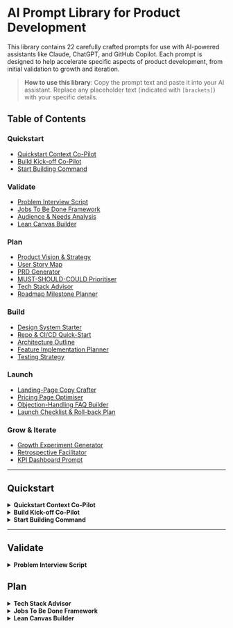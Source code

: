 # AI Prompt Library for Product Development

This library contains 22 carefully crafted prompts for use with AI-powered assistants like Claude, ChatGPT, and GitHub Copilot. Each prompt is designed to help accelerate specific aspects of product development, from initial validation to growth and iteration.

> **How to use this library**: Copy the prompt text and paste it into your AI assistant. Replace any placeholder text (indicated with `[brackets]`) with your specific details.

## Table of Contents

### Quickstart
- [Quickstart Context Co-Pilot](#quickstart-context-co-pilot)
- [Build Kick-off Co-Pilot](#build-kick-off-co-pilot)
- [Start Building Command](#start-building-command)

### Validate
- [Problem Interview Script](#problem-interview-script)
- [Jobs To Be Done Framework](#jobs-to-be-done-framework)
- [Audience & Needs Analysis](#audience--needs-analysis)
- [Lean Canvas Builder](#lean-canvas-builder)

### Plan
- [Product Vision & Strategy](#product-vision--strategy)
- [User Story Map](#user-story-mapping)
- [PRD Generator](#prd-generator)
- [MUST-SHOULD-COULD Prioritiser](#must-should-could-prioritiser)
- [Tech Stack Advisor](#tech-stack-selection)
- [Roadmap Milestone Planner](#phased-roadmap-development)

### Build
- [Design System Starter](#design-system-establishment)
- [Repo & CI/CD Quick-Start](#repo--cicd-quick-start)
- [Architecture Outline](#architecture-planning)
- [Feature Implementation Planner](#feature-implementation)
- [Testing Strategy](#testing-strategy)

### Launch
- [Landing-Page Copy Crafter](#landing-page-copy-crafter)
- [Pricing Page Optimiser](#pricing-page-optimiser)
- [Objection-Handling FAQ Builder](#objection-handling-faq-builder)
- [Launch Checklist & Roll-back Plan](#launch-checklist--roll-back-plan)

### Grow & Iterate
- [Growth Experiment Generator](#growth-experiment-generator)
- [Retrospective Facilitator](#retrospective-facilitator)
- [KPI Dashboard Prompt](#kpi-dashboard-prompt)
---

## Quickstart

<details>
<summary><strong>Quickstart Context Co-Pilot</strong></summary>

### Quickstart Context Co-Pilot

**Name**: Foundational Clarity Generator

**Purpose**: Rapidly establish foundational context and clarity for your product idea using AI assistance.

**Goal**: Define your product concept, target users, key problems, differentiation, tech stack ideas, and UI style in a concise, structured format.

**Inputs**: Raw idea, assumptions, preferences.

**Combine With**: Build Kick-off Co-Pilot → Start Building Command

**When to Use**: At the very beginning of a new idea, before writing specs or building.

**Prompt**:
```
You are an expert Product Development Co-Pilot. Your goal is to help me, an aspiring founder, rapidly define the essential foundational context for my new product idea.

Please guide me through the following sections one by one, or in small, logical groups of questions. Wait for my response to each set before moving to the next. My initial thoughts are provided under each section—use these to ask clarifying questions and help me elaborate.

After we've gone through all sections, compile a structured summary of the refined context.

Let's begin!

---

Section 1: Core Idea & Problem
Ask me:
- What’s the main idea or concept for your product? (1–2 sentences)
- What primary problem does this solve for your audience?
- What are the 1–2 most critical pain points you aim to address first?

Section 2: Target Audience
Ask me:
- Who is your primary target user? (be specific)
- What key characteristics or needs are relevant?

Section 3: Solution & Differentiation
Ask me:
- What are the main components of your solution?
- How is it different from alternatives or uniquely valuable?

Section 4: Initial Tech Stack Considerations
Ask me:
- Any platforms or technologies you’re already considering?
Then suggest:
- 1–2 lean tech stack options optimized for speed of prototyping, with reasons

Section 5: Brand/UI Design Style Preferences
Ask me:
- Which style best fits your idea?
    A) Modern & Clean
    B) Playful & Vibrant
    C) Elegant & Sophisticated
    D) Utilitarian & Functional
- Any specific UI/brand inspirations?
Then suggest:
- 2–3 visual keywords to generate mockups

Final Task:
After going through each section, summarize in this format:
- Product Idea:
- Core Problem & Pain Points:
- Target Audience:
- Proposed Solution & Differentiation:
- Initial Tech Stack & Recommendations:
- UI/Brand Style & AI Keyword Suggestions:
```

**Example Usage**: When you have a spark of a product idea and want to turn it into an actionable, well-structured summary quickly.

**Expected Output**: A clearly defined foundational context summary to guide your MVP and prototyping.
</details>

<details>
<summary><strong>Build Kick-off Co-Pilot</strong></summary>

### Build Kick-off Co-Pilot

**Name**: MVP Planning Assistant

**Purpose**: Help translate your idea into a defined MVP and rapid prototyping plan.

**Goal**: Define MVP features, a Day 1 user journey, and granular actions to start building.

**Inputs**: Output of Quickstart Context Co-Pilot.

**Combine With**: Quickstart Context Co-Pilot → Start Building Command

**When to Use**: After you’ve defined your product context and want to translate it into an MVP build plan.

**Prompt**:
```
You are an expert Product Development Co-Pilot. Help me create a 'Build Kick-off Plan' for my product idea. Use the 'Quickstart Context' I provide as our foundation.

Guide me through the following sections one by one. Wait for my response before continuing. At the end, generate a Build Kick-off Plan summary.

Let's begin!

First, I will provide you the 'Quickstart Context' summary. Reply “Ready” once you’ve processed it.

---

Section 1: Decompose Core Solution & Brainstorm Features
Ask me:
- What 3–5 product features could bring this solution to life?
Encourage:
- Creativity, outside-the-box thinking

Section 2: MVP Feature Set (MoSCoW Prioritization)
Ask me:
- What’s the absolute minimum feature set needed to deliver core value?
- Any Should-Have features to come soon after?
Then:
- Summarize Must-Haves and Should-Haves together with common table-stakes MVP items (auth, DB, etc.)

Section 3: Define Day 1 User Journey
Ask me:
- What is the single, most important journey a user should be able to complete on Day 1?
Default:
- A simple front-end-only interactive prototype (mock or no backend)

Section 4: Day 1 Granular Action Plan
Based on above, generate 3–5 actionable build tasks, such as:
- Create an index.html page with main layout
- Add input fields for user skill entry
- Style using Tailwind (Modern & Clean)
- Mock backend logic with placeholder data

Final Output Format:
- Input Quickstart Context:
- Brainstormed Features:
- MVP Feature Set (Day 1):
  - Must-Haves:
  - Should-Haves:
- Day 1 Core User Journey:
- Granular Action Plan:
```

**Example Usage**: After defining a new product’s concept and you’re ready to move into MVP building.

**Expected Output**: A complete MVP build plan and Day 1 feature outline, ready for implementation.
</details>

<details>
<summary><strong>Start Building Command</strong></summary>

### Start Building Command

**Name**: AI Build Command Generator

**Purpose**: Helps you generate the very first build command to give to an AI coding tool.

**Goal**: Generate a clear, scoped, and contextualized AI build prompt to start your Day 1 prototype.

**Inputs**: Outputs of Quickstart Context + Build Kick-off Plan

**Combine With**: Build Kick-off Co-Pilot

**When to Use**: When you’re ready to paste your first command into ChatGPT, Claude, Cursor, etc. to start generating code.

**Prompt**:
```
You are an expert AI developer tasked with building the first prototype of a new product.

Project Context (from Quickstart Context):
- Problem: [Insert]
- Target Audience: [Insert]
- Core Solution Idea: [Insert]
- Key Differentiator: [Insert]
- Chosen Tech Stack: [Insert]
- UI/Brand Style: [Insert] (e.g., “Modern & Clean” with: “minimalist UI dashboard, teal and grey, sans-serif font”)

Build Plan (from Build Kick-off Plan):
- Day 1 Prototype Goal: [Insert user journey]
- MVP Must-Have Features:
  - [Insert]
  - [Insert]
- Specific Initial Tasks:
  - [Insert First Task]
  - [Insert Second Task]

Your Task:
1. Implement **only the very first granular action**.
2. Output complete code for this task.
3. Ask for confirmation before proceeding.

Key Guardrails:
- Don’t build anything not in the task list
- Use only the tech stack listed
- Implement with simplicity and fast iteration in mind
- Output minimal viable front-end (unless backend is in Must-Haves)
- Follow style cues from UI section (fonts, layout, etc.)

Start with:
[Reiterate First Task Here]
```

**Example Usage**: When ready to ask ChatGPT or Cursor to start coding a new feature or UI.

**Expected Output**: A clean, scoped prompt with all context and formatting AI tools need to start your prototype the right way.
</details>

---


## Validate

<details>
<summary><strong>Problem Interview Script</strong></summary>

### Problem Interview Script

**Name**: Demand Validator

**Purpose**: Helps you run structured customer-problem interviews to validate real pain points before building a solution.

**Goal**: Confirm that your problem hypothesis is valid and worth solving.

**Inputs**: Problem hypothesis, target customer segment, current assumptions.

**Combine With**: JTBD Framework → Lean Canvas Builder

**When to Use**: Before building anything, when you have a problem hypothesis but need validation.

**Prompt**:
```
Act as a research facilitator helping me run a 30-minute problem interview to validate my business idea. Guide me through a structured conversation that uncovers genuine pain points without leading the interviewee or introducing bias.

First, ask me about:
- The problem I believe exists
- Who experiences this problem (my target customer)
- My current assumptions about their pain points
- What solutions they might be using today

Then, help me create a 5-7 question interview script that:

1. Starts with broad context questions about their role and workflow
2. Naturally leads into discussion of the problem area without mentioning my solution
3. Explores the severity and frequency of the problem
4. Uncovers current workarounds and their limitations
5. Quantifies impact (time/money lost, opportunities missed)
6. Reveals willingness to pay for a solution

For each question, explain:
- Why you're including it
- What signals to look for in their response
- How to ask effective follow-ups without leading

Finally, provide guidance on:
- How to interpret different response patterns
- Red flags that indicate this isn't a real problem
- Green flags that suggest strong problem-solution fit
- How many interviews I should conduct before drawing conclusions
```

**Example Usage**: When you have a business idea but aren't sure if the problem is painful enough to justify building a solution.

**Expected Output**: A structured interview script with 5-7 questions, guidance on interpreting responses, and a framework for validating your problem hypothesis.
</details>

## Plan

<details>
<summary><strong>Tech Stack Advisor</strong></summary>

### Tech Stack Advisor

**Name**: CTO Tech Stack Advisor

**Purpose**: Helps you select the optimal tech stack for your specific project needs, balancing technical considerations with business requirements.

**Goal**: Make informed technology choices that align with your team's capabilities, timeline, and business objectives.

**Inputs**: Project requirements, team skills, timeline, budget, scaling needs.

**Combine With**: Architecture Outline → Repo & CI/CD Quick-Start

**When to Use**: Early in planning when you need to make foundational technology decisions.

**Prompt**:
```
Act as an experienced CTO advising me on selecting the ideal tech stack for my project. I need comprehensive guidance that considers all critical factors.

First, ask me about:
- The nature and purpose of my application
- My target platforms (web, mobile, desktop)
- Expected user base and scaling requirements
- My team's current technical expertise
- Timeline and budget constraints
- Long-term maintenance considerations

Then provide a structured recommendation that includes:

1. Frontend technology options with pros/cons for my specific case
2. Backend technology options with pros/cons for my specific case
3. Database recommendations based on my data structure and access patterns
4. Infrastructure and hosting considerations
5. Development tools and workflow suggestions
6. Trade-offs between different approaches (development speed vs. performance)

For each recommendation, explain WHY it's suitable for my specific needs rather than just listing technologies. If there are multiple viable options, present them as alternatives with clear differentiators.

Finally, provide a concise summary of your top recommendation as a cohesive stack, explaining how the components work together to meet my specific requirements.
```

**Example Usage**: When starting a new project and needing to decide between technologies like React vs. Flutter, Node.js vs. Django, SQL vs. NoSQL, etc.

**Expected Output**: A personalized tech stack recommendation based on your specific project requirements, with clear explanations of the trade-offs and reasoning behind each choice.
</details>

<details>
<summary><strong>Jobs To Be Done Framework</strong></summary>

### Jobs To Be Done Framework

**Name**: JTBD Framework Facilitator

**Purpose**: Helps you apply the Jobs to be Done framework to understand the functional, emotional, and social jobs your users are trying to accomplish.

**Goal**: Identify the real motivations behind user behavior to build solutions that address core needs.

**Inputs**: Target user segment, problem space, current solutions.

**Combine With**: Problem Interview Script → Lean Canvas Builder

**When to Use**: Early in product development when you need to deeply understand user motivations beyond surface-level features.

**Prompt**:
```
Help me apply the Jobs to be Done (JTBD) framework to understand what my users are truly trying to accomplish. Guide me through a comprehensive analysis of functional, emotional, and social jobs.

First, ask me about:
- My product or service concept
- The target users I'm focusing on
- The context in which they would use my solution
- Current alternatives or workarounds they use

Then, help me identify:

1. Functional Jobs:
   - What practical tasks are users trying to complete?
   - What problems are they trying to solve?
   - What needs are they trying to satisfy?
   - What obstacles are they trying to overcome?

2. Emotional Jobs:
   - How do users want to feel when using the solution?
   - What negative emotions are they trying to avoid?
   - What gives them confidence or reassurance?
   - What anxieties or frustrations are they trying to eliminate?

3. Social Jobs:
   - How do users want to be perceived by others?
   - What relationships are they trying to build or maintain?
   - How does this product affect their social identity?

For each job category, help me formulate clear JTBD statements in the format:
"When [situation], I want to [motivation], so I can [expected outcome]."

Then guide me to:
- Prioritize these jobs based on importance to users
- Identify which jobs are underserved by current solutions
- Map how my proposed solution addresses these jobs
- Spot gaps where important jobs remain unaddressed
```

**Example Usage**: When defining product requirements or evaluating product-market fit for a new concept.

**Expected Output**: A comprehensive JTBD analysis with prioritized job statements that reveal the true motivations behind user behavior, helping you build a more compelling solution.
</details>

<details>
<summary><strong>Lean Canvas Builder</strong></summary>

### Lean Canvas Builder

**Name**: Business Model Architect

**Purpose**: Helps you create a one-page business model using the Lean Canvas framework to validate your business concept quickly.

**Goal**: Articulate and validate your business model assumptions in a structured format.

**Inputs**: Problem, target customers, unique value proposition, solution ideas.

**Combine With**: Problem Interview Script → Product Vision & Strategy

**When to Use**: Early in the business planning process when you need to clarify and validate your business model.

**Prompt**:
```
Help me create a comprehensive Lean Canvas for my business idea. Guide me through each section of the canvas to develop a clear, concise business model that I can validate with customers.

First, ask me about:
- The problem I'm trying to solve
- My target customer segments
- My initial solution ideas
- My unique value proposition

Then, help me complete each section of the Lean Canvas:

1. Problem:
   - The top 1-3 problems my target customers face
   - Existing alternatives they currently use

2. Customer Segments:
   - My target customers and users
   - Early adopters who will try my solution first

3. Unique Value Proposition:
   - Clear, compelling message that states why I'm different and worth buying
   - How I connect customer pain to my solution

4. Solution:
   - The simplest solution that could address each problem
   - Minimum viable product features

5. Channels:
   - Paths to reach my customers
   - Which channels will work best for my specific customers

6. Revenue Streams:
   - Revenue model (subscription, one-time, etc.)
   - Pricing strategy and lifetime value

7. Cost Structure:
   - Fixed and variable costs
   - Customer acquisition costs

8. Key Metrics:
   - The numbers that tell me how my business is doing
   - Activities I need to measure

9. Unfair Advantage:
   - Something that cannot be easily copied or bought
   - My sustainable competitive advantage

For each section, help me be specific, concise, and focused on testable assumptions. Challenge me to think critically about each element and how they fit together into a cohesive business model.
```

**Example Usage**: When developing a new business idea or startup concept that needs validation.

**Expected Output**: A completed Lean Canvas with all nine sections filled out, highlighting key assumptions to test and providing a clear overview of your business model.

## Launch

<details>
<summary><strong>Landing-Page Copy Crafter</strong></summary>

### Landing-Page Copy Crafter

**Name**: Conversion Copywriter

**Purpose**: Helps you create compelling landing page copy that clearly communicates your value proposition and drives conversions.

**Goal**: Maximize conversion rates by crafting persuasive, benefit-focused copy that resonates with your target audience.

**Inputs**: Product details, target audience, key benefits, desired action.

**Combine With**: Pricing Page Optimiser → Objection-Handling FAQ Builder

**When to Use**: When preparing to launch a product or service and need high-converting landing page copy.

**Prompt**:
```
Help me craft compelling landing page copy that clearly communicates my value proposition and drives conversions. Guide me through creating all essential copy elements for a high-converting page.

First, ask me about:
- My product/service and its core value proposition
- My target audience and their key pain points
- The primary benefits and features of my offering
- The specific action I want visitors to take
- Any unique selling points or differentiators
- Brand voice and tone preferences

Then, help me create:

1. Headline and subheadline:
   - Attention-grabbing main headline that addresses the primary pain point
   - Supporting subheadline that expands on the value proposition
   - Alternative versions to test for effectiveness

2. Hero section copy:
   - Clear, concise description of what I'm offering
   - Primary benefit statement that resonates with the target audience
   - Call-to-action text that creates urgency and clarity

3. Feature-benefit blocks:
   - Compelling feature headlines that focus on outcomes, not features
   - Benefit-focused descriptions that connect features to user value
   - Supporting social proof elements or statistics

4. Objection-handling statements:
   - Copy that addresses common concerns or hesitations
   - Trust-building elements (guarantees, testimonials, etc.)
   - Risk-reversal statements

5. Final call-to-action section:
   - Compelling closing argument for taking action
   - Clear next steps with benefit-focused CTA button text
   - Urgency or scarcity elements if appropriate

For each section, provide multiple options where appropriate, and explain the psychological principles behind effective copy choices.
```

**Example Usage**: When creating a landing page for a new product launch, feature release, or marketing campaign.

**Expected Output**: Complete, conversion-focused landing page copy including headline, subheadline, feature descriptions, benefit statements, and compelling calls to action.
</details>

<details>
<summary><strong>Pricing Page Optimiser</strong></summary>

### Pricing Page Optimiser

**Name**: Pricing Strategy Architect

**Purpose**: Helps you design an effective pricing page that maximizes conversions and communicates value clearly.

**Goal**: Create a pricing structure and page that balances revenue optimization with conversion rate.

**Inputs**: Product/service details, target audience, competitive pricing, business goals.

**Combine With**: Landing-Page Copy Crafter → Objection-Handling FAQ Builder

**When to Use**: When launching a product or service and need to create or optimize your pricing strategy and presentation.

**Prompt**:
```
Help me design an effective pricing page that clearly communicates my value proposition and optimizes for conversions. Guide me through creating a pricing strategy and page layout that maximizes both revenue and customer acquisition.

First, ask me about:
- My product/service and its key value metrics
- My target customer segments and their willingness to pay
- Competitive pricing in my market
- My business goals (maximize revenue, market share, etc.)
- Any existing pricing model or constraints

Then, help me develop:

1. A strategic pricing structure:
   - Recommended pricing tiers (Free, Basic, Pro, Enterprise, etc.)
   - Feature allocation across tiers
   - Price points with psychological pricing tactics
   - Billing frequency options (monthly/annual with discount)

2. Value-focused presentation:
   - Clear, benefit-oriented tier names
   - Feature descriptions that emphasize value, not just functionality
   - Visual hierarchy to highlight key differentiators
   - Social proof elements to incorporate

3. Conversion optimization elements:
   - Recommended tier to highlight as "Most Popular"
   - Free trial or money-back guarantee positioning
   - Call-to-action button copy for each tier
   - Urgency or scarcity elements if appropriate

4. Objection handling:
   - Common pricing objections and how to address them
   - FAQ items to include near pricing
   - Trust signals to incorporate

Provide specific copy examples for each section of the pricing page, and explain the psychological principles behind your recommendations.
```

**Example Usage**: When launching a SaaS product, membership site, or service offering with multiple tiers.

**Expected Output**: A complete pricing strategy with tier structure, feature allocation, price points, and page layout recommendations optimized for conversions.
</details>

<details>
<summary><strong>Objection-Handling FAQ Builder</strong></summary>

### Objection-Handling FAQ Builder

**Name**: Conversion Obstacle Remover

**Purpose**: Helps you identify and address common objections that prevent users from converting, through strategic FAQ content.

**Goal**: Increase conversion rates by proactively addressing concerns and building trust.

**Inputs**: Product details, target audience, current conversion data, known objections.

**Combine With**: Landing-Page Copy Crafter → Pricing Page Optimiser

**When to Use**: When preparing to launch a product or optimizing an existing one with low conversion rates.

**Prompt**:
```
Help me create a strategic FAQ section that addresses common objections and increases conversion rates. Guide me through identifying and answering the questions that are preventing my users from taking action.

First, ask me about:
- My product/service and its core value proposition
- My target audience and their typical concerns
- Current conversion data and drop-off points
- Known objections from customer interactions
- Competitive alternatives users might consider

Then, help me develop:

1. Objection categories to address:
   - Price/value concerns
   - Product capabilities and limitations
   - Implementation or usage concerns
   - Security and privacy considerations
   - Support and service questions
   - Comparison with alternatives

2. Strategic question framing:
   - How to phrase questions from the customer's perspective
   - How to group related questions for clarity
   - Which objections to prioritize based on impact
   - When to use positive vs. neutrally framed questions

3. Persuasive answer techniques:
   - How to acknowledge concerns while redirecting to benefits
   - When to use social proof or testimonials in answers
   - How to incorporate guarantees or risk-reversals
   - Balancing honesty with positive positioning

4. FAQ presentation strategy:
   - Optimal organization and hierarchy
   - Expandable vs. always-visible answers
   - Placement on the page for maximum impact
   - Visual elements to enhance credibility

For each objection category, help me craft 3-5 specific questions with persuasive, conversion-focused answers that build trust while addressing concerns.
```

**Example Usage**: When launching a product or optimizing an existing page with low conversion rates.

**Expected Output**: A strategic FAQ section with carefully crafted questions and persuasive answers that address key objections and increase conversion rates.
</details>

## Grow & Iterate

<details>
<summary><strong>Growth Experiment Generator</strong></summary>

### Growth Experiment Generator

**Name**: Growth Hypothesis Builder

**Purpose**: Helps you design structured growth experiments to systematically improve acquisition, activation, retention, revenue, and referral metrics.

**Goal**: Create data-driven growth strategies through rapid experimentation and learning.

**Inputs**: Current metrics, target metrics, audience segments, available channels.

**Combine With**: KPI Dashboard Prompt → Retrospective Facilitator

**When to Use**: When you need to improve specific growth metrics and want to take a systematic, experimental approach.

**Prompt**:
```
Help me design structured growth experiments to improve my key metrics. Guide me through creating well-defined experiments using the ICE framework (Impact, Confidence, Ease) that will drive measurable results.

First, ask me about:
- The specific growth metric I'm trying to improve (acquisition, activation, retention, revenue, or referral)
- Current performance baseline and target goals
- My target audience segments
- Available channels and touchpoints
- Previous experiments or tactics I've tried
- Resources and constraints for implementation

Then, help me generate 5-7 experiment ideas that:

1. Have clear hypotheses in the format:
   "If we [make this change], then [this metric] will [increase/decrease] by [amount] because [reason]."

2. Are prioritized using the ICE framework:
   - Impact: Potential effect on the target metric (1-10)
   - Confidence: Likelihood of success based on evidence (1-10)
   - Ease: Simplicity of implementation with available resources (1-10)

3. Include detailed implementation plans:
   - Specific changes to make
   - Required resources and timeline
   - Success metrics and measurement approach
   - Minimum viable test to validate the hypothesis

4. Address different approaches:
   - Messaging/copy changes
   - UX/design modifications
   - Channel or targeting adjustments
   - Incentive or pricing experiments
   - Feature or product enhancements

For each experiment, help me define success criteria, potential risks, and a plan for analyzing results and determining next steps based on outcomes.
```

**Example Usage**: When you need to improve conversion rates, reduce churn, increase average order value, or boost user acquisition.

**Expected Output**: A prioritized list of 5-7 growth experiments with clear hypotheses, implementation plans, and measurement approaches.
</details>

<details>
<summary><strong>Retrospective Facilitator</strong></summary>

### Retrospective Facilitator

**Name**: Team Learning Catalyst

**Purpose**: Helps you conduct effective retrospectives that identify actionable improvements for your team and product.

**Goal**: Extract meaningful insights and create concrete action items to improve processes and outcomes.

**Inputs**: Sprint/release outcomes, team feedback, challenges faced, successes achieved.

**Combine With**: Growth Experiment Generator → KPI Dashboard Prompt

**When to Use**: At the end of a sprint, project milestone, or product release to reflect and improve.

**Prompt**:
```
Help me facilitate an effective retrospective that identifies actionable improvements for our team and product. Guide me through a structured process that extracts meaningful insights and creates concrete next steps.

First, ask me about:
- The timeframe we're reviewing (sprint, release, quarter, etc.)
- Team size and composition
- Key metrics and outcomes from this period
- Any significant events or challenges
- Previous retrospective action items and their status

Then, help me structure a retrospective that includes:

1. Reflection prompts to gather insights:
   - What went well? (Celebrate successes)
   - What didn't go as planned? (Identify challenges)
   - What did we learn? (Extract insights)
   - What still puzzles us? (Surface uncertainties)

2. Root cause analysis for key issues:
   - Techniques to dig deeper than symptoms
   - Ways to identify systemic vs. one-off problems
   - Methods to separate process issues from technical/product issues

3. Action item generation:
   - Criteria for effective action items (specific, measurable, assigned, realistic, time-bound)
   - Prioritization framework for improvements
   - Balance between process, technical, and team improvements

4. Follow-through mechanisms:
   - Accountability structures
   - Integration with existing workflows
   - Measurement approaches for improvements

Provide specific facilitation techniques, example questions, and templates I can use to run an engaging retrospective that results in meaningful improvements.
```

**Example Usage**: When completing a sprint, shipping a feature, or reaching a project milestone and wanting to improve team effectiveness.

**Expected Output**: A structured retrospective plan with specific prompts, activities, and templates to facilitate team reflection and generate actionable improvements.
</details>

<details>
<summary><strong>KPI Dashboard Prompt</strong></summary>

### KPI Dashboard Prompt

**Name**: Metrics Framework Designer

**Purpose**: Helps you design a comprehensive KPI dashboard that tracks the right metrics for your business objectives.

**Goal**: Create a focused measurement system that drives decision-making and continuous improvement.

**Inputs**: Business objectives, user journey, current data sources, stakeholder needs.

**Combine With**: Growth Experiment Generator → Retrospective Facilitator

**When to Use**: When setting up analytics for a new product or refining measurement for an existing one.

**Prompt**:
```
Help me design a comprehensive KPI dashboard that tracks the right metrics for my business objectives. Guide me through creating a focused measurement system that drives decision-making and continuous improvement.

First, ask me about:
- My core business objectives and success criteria
- Key stages in my user/customer journey
- Available data sources and tracking capabilities
- Stakeholders who will use the dashboard
- Current metrics I'm tracking (if any)

Then, help me develop:

1. A balanced metrics framework:
   - North Star Metric that aligns with business success
   - Supporting metrics organized by business function
   - Leading vs. lagging indicators
   - Vanity metrics to avoid or contextualize

2. User journey metrics:
   - Acquisition metrics (traffic sources, conversion rates)
   - Activation metrics (onboarding completion, initial value)
   - Retention metrics (churn, engagement frequency)
   - Revenue metrics (ARPU, LTV, conversion rates)
   - Referral metrics (virality, NPS, testimonials)

3. Operational metrics:
   - Product quality metrics (bugs, uptime, performance)
   - Team velocity metrics (cycle time, deployment frequency)
   - Customer service metrics (response time, resolution rate)
   - Cost metrics (CAC, operational expenses)

4. Dashboard implementation plan:
   - Recommended visualization for each metric
   - Dashboard organization and hierarchy
   - Frequency of updates and reviews
   - Alerting thresholds for key metrics

For each metric, help me define the formula, data sources, targets/benchmarks, and how it connects to business objectives.
```

**Example Usage**: When setting up analytics for a new product or refining measurement for an existing one.

**Expected Output**: A comprehensive KPI framework with North Star and supporting metrics, visualization recommendations, and implementation guidelines tailored to your business objectives.
</details>

<details>
<summary><strong>Product Vision & Strategy</strong></summary>

### Product Vision & Strategy

**Name**: Product Vision Architect

**Purpose**: Helps you articulate a clear, compelling vision and strategy for your product that aligns with business goals and user needs.

**Goal**: Create a north star that guides all product decisions and communicates value to stakeholders.

**Inputs**: Problem space, target users, market landscape, business goals.

**Combine With**: Lean Canvas Builder → Roadmap Milestone Planner

**When to Use**: When initiating a new product or pivoting an existing one.

**Prompt**:
```
Help me define a clear, compelling vision and strategy for my product. Guide me through a structured process that will result in a comprehensive product strategy document.

First, ask me about:
- The core problem my product aims to solve
- My target users and their key pain points
- The market landscape and competitive environment
- My business goals and constraints

Then, help me develop:

1. A concise product vision statement that articulates:
   - What the product is and who it's for
   - The key value proposition and differentiators
   - The long-term aspiration and impact

2. A comprehensive product strategy that includes:
   - Core user personas and their journeys
   - Key product pillars and principles
   - Critical features and capabilities (prioritized)
   - Success metrics and KPIs

3. A high-level roadmap framework that outlines:
   - Major phases or milestones
   - Key dependencies and decision points
   - Resource implications and constraints

Throughout this process, challenge my assumptions, identify potential blind spots, and help me ensure the strategy is both ambitious and achievable given my constraints.
```

**Example Usage**: When defining the strategic direction for a new product or major feature initiative.

**Expected Output**: A comprehensive product vision and strategy document that articulates what you're building, why it matters, and how you'll approach it.
</details>

<details>
<summary><strong>User Story Map</strong></summary>

### User Story Map

**Name**: User Journey Architect

**Purpose**: Helps you create a visual, structured map of user activities, tasks, and stories to plan your product development.

**Goal**: Organize user needs into a coherent journey that can be sliced into logical releases.

**Inputs**: User personas, core user goals, product scope.

**Combine With**: Product Vision & Strategy → MUST-SHOULD-COULD Prioritiser

**When to Use**: When planning product features and releases to ensure they deliver complete user value.

**Prompt**:
```
Help me create a comprehensive user story map for my product. Guide me through the process of identifying user activities, breaking them down into tasks, and organizing them into a coherent journey.

First, ask me about:
- The primary user personas for my product
- The main goals these users are trying to achieve
- The overall scope and boundaries of the product

Then, help me build the story map by:

1. Identifying the major user activities (backbone):
   - The high-level activities users perform to achieve their goals
   - The logical sequence of these activities from left to right
   - Any parallel activities that might happen simultaneously

2. Breaking down each activity into specific user tasks:
   - Detailed tasks that users complete within each activity
   - Arranged vertically under each activity
   - Prioritized from top to bottom by importance

3. Converting tasks into user stories:
   - Formatted as "As a [user], I want to [action], so that [benefit]"
   - Including acceptance criteria for each story
   - Identifying dependencies between stories

4. Organizing stories into releases or slices:
   - What's the minimum viable product that delivers end-to-end value?
   - What are logical feature increments for subsequent releases?
   - How can we ensure each release provides complete user value?

Provide guidance on how to use this story map for sprint planning, feature prioritization, and communicating with stakeholders.
```

**Example Usage**: When planning product development to ensure features are organized around user needs and journeys.

**Expected Output**: A structured user story map with backbone activities, detailed tasks, user stories, and release planning that aligns with user goals.
</details>

<details>
<summary><strong>Roadmap Milestone Planner</strong></summary>

### Roadmap Milestone Planner

**Name**: Strategic Roadmap Architect

**Purpose**: Helps you create a flexible, outcome-focused product roadmap organized around key milestones rather than fixed deadlines.

**Goal**: Develop a strategic roadmap that communicates direction while maintaining adaptability.

**Inputs**: Product vision, prioritized features, resource constraints, business objectives.

**Combine With**: Product Vision & Strategy → MUST-SHOULD-COULD Prioritiser

**When to Use**: When planning product development over multiple months or quarters and need to communicate direction to stakeholders.

**Prompt**:
```
Help me develop a flexible, outcome-focused product roadmap organized around key milestones rather than fixed deadlines. Guide me through creating a strategic plan that communicates direction while maintaining adaptability.

First, ask me about:
- My product vision and strategic objectives
- Key hypotheses I need to validate
- Available resources and constraints
- Target timeline horizon (3 months, 6 months, 1 year+)
- Key business objectives and success criteria

Then, help me develop a lean roadmap by:

1. Defining clear milestone outcomes:
   - What specific hypotheses will each milestone validate?
   - What user/business value will each milestone deliver?
   - How does each milestone build toward the larger vision?

2. Organizing features into thematic milestones:
   - How to group features by related user/business outcomes
   - How to sequence milestones in logical progression
   - How to balance quick wins with longer-term investments

3. Setting realistic timeframes:
   - How to estimate milestone durations without committing to specific dates
   - Using time horizons (Now, Next, Later) instead of fixed deadlines
   - Building in buffer for unexpected challenges

4. Communicating confidence levels:
   - How to indicate certainty vs. uncertainty in the roadmap
   - When to use specific timeframes vs. relative positioning
   - How to set appropriate stakeholder expectations

5. Building in feedback loops and pivot points:
   - When and how will we evaluate progress against our metrics?
   - What criteria would trigger a pivot or change in direction?
   - How will we incorporate learning into subsequent milestones?

Provide guidance on how to present this roadmap to different stakeholders (executives, team members, customers) and how to maintain it as a living document.
```

**Example Usage**: When planning product development over multiple quarters and need to communicate direction to stakeholders.

**Expected Output**: A flexible, outcome-focused roadmap with clear milestones, success metrics, and appropriate time horizons that can adapt to changing conditions.
</details>

## Build

<details>
<summary><strong>Repo & CI/CD Quick-Start</strong></summary>

### Repo & CI/CD Quick-Start

**Name**: DevOps Bootstrapper

**Purpose**: Helps you quickly set up a professional repository with proper structure and continuous integration/deployment pipeline.

**Goal**: Create a production-ready development environment with automated testing and deployment.

**Inputs**: Project type, tech stack, hosting preferences, team size.

**Combine With**: Architecture Outline → Testing Strategy

**When to Use**: At the beginning of a project when setting up the development infrastructure.

**Prompt**:
```
Help me set up a professional repository structure with CI/CD pipeline for my project. Guide me through creating a well-organized codebase with automated testing and deployment.

First, ask me about:
- The type of project (web app, mobile app, API, etc.)
- The tech stack and frameworks I'm using
- My preferred hosting/deployment platform
- Team size and collaboration needs
- Testing requirements and preferences

Then, help me implement:

1. Repository structure and organization:
   - Recommended folder structure for my tech stack
   - Essential configuration files (.gitignore, README, etc.)
   - Environment configuration approach (.env, config files)
   - Dependency management best practices

2. GitHub repository setup:
   - Branch protection rules
   - Pull request templates
   - Issue templates
   - GitHub Actions workflow files
   - Security scanning and linting

3. CI/CD pipeline configuration:
   - Automated testing setup
   - Build process optimization
   - Deployment workflow (staging, production)
   - Environment variable management
   - Rollback procedures

4. Documentation essentials:
   - README.md with clear setup instructions
   - CONTRIBUTING.md guidelines
   - Architecture documentation
   - Local development guide

Provide specific code snippets and configuration files tailored to my tech stack and hosting platform, with explanations of each component and why it's important.
```

**Example Usage**: When starting a new project and wanting to establish professional DevOps practices from day one.

**Expected Output**: Complete repository structure with CI/CD configuration files, GitHub templates, and documentation tailored to your specific tech stack and hosting platform.
</details>

<details>
<summary><strong>Design System Starter</strong></summary>

### Design System Starter

**Name**: UI System Architect

**Purpose**: Helps you create a foundational design system for your product with consistent components, styles, and usage guidelines.

**Goal**: Establish a cohesive visual language that improves user experience and development efficiency.

**Inputs**: Brand identity, target platforms, technical constraints, user needs.

**Combine With**: Feature Implementation Planner → Architecture Outline

**When to Use**: Early in the development process when establishing your product's visual identity and UI patterns.

**Prompt**:
```
Help me create a foundational design system for my product with consistent components, styles, and usage guidelines. Guide me through establishing a cohesive visual language that will improve both user experience and development efficiency.

First, ask me about:
- My product's brand identity and values
- Target platforms (web, mobile, desktop)
- Technical constraints or framework preferences
- User needs and accessibility requirements
- Any existing design elements or preferences

Then, help me develop:

1. Core design tokens:
   - Color palette (primary, secondary, accent, neutrals)
   - Typography system (font families, sizes, weights, line heights)
   - Spacing and layout grid system
   - Elevation/shadow system
   - Border radiuses and other global styles

2. Component library foundation:
   - Essential UI components to start with
   - Component variants and states
   - Component hierarchy and composition patterns
   - Responsive behavior guidelines

3. Usage guidelines and principles:
   - When to use specific components
   - Accessibility standards to follow
   - Naming conventions and organization
   - Documentation structure

4. Implementation approach:
   - Technical architecture recommendations
   - How to structure the code
   - Integration with development workflow
   - Versioning and maintenance strategy

Provide specific examples and code snippets where appropriate, tailored to my technical stack and platform requirements.
```

**Example Usage**: When starting a new product or redesigning an existing one and need to establish consistent design patterns.

**Expected Output**: A comprehensive design system foundation with color palettes, typography, component specifications, and implementation guidelines tailored to your product's needs.
</details>

<details>
<summary><strong>MUST-SHOULD-COULD Prioritiser</strong></summary>

### MUST-SHOULD-COULD Prioritiser

**Name**: Feature Prioritisation Framework

**Purpose**: Helps you objectively prioritize features and requirements using the MoSCoW method (Must, Should, Could, Won't).

**Goal**: Create a balanced, achievable scope that delivers maximum value with available resources.

**Inputs**: Feature list, business objectives, timeline constraints, available resources.

**Combine With**: User Story Map → PRD Generator

**When to Use**: When planning a release or sprint and need to make tough scope decisions.

**Prompt**:
```
Help me prioritize my product features using the MoSCoW method (Must have, Should have, Could have, Won't have). Guide me through a structured decision-making process that balances user needs, business goals, and resource constraints.

First, ask me about:
- The complete list of features/requirements I'm considering
- My core business objectives for this release
- Timeline constraints and deadlines
- Available resources (team size, skills, budget)
- Any non-negotiable requirements (legal, security, etc.)

Then, help me categorize each feature into:

1. MUST have:
   - Core features without which the product cannot function
   - Features that directly address primary user needs
   - Features that deliver the main business value
   - Non-negotiable requirements (legal, security, etc.)

2. SHOULD have:
   - Important features that significantly enhance the product
   - Features with high value but potential workarounds
   - Differentiators from competitors

3. COULD have:
   - Nice-to-have features that add value but aren't essential
   - Features that could be deferred to later releases
   - Features with lower ROI or higher implementation cost

4. WON'T have (this time):
   - Features explicitly excluded from current scope
   - Features to reconsider in future releases
   - Low-value features relative to implementation effort

For each feature, help me assess:
- User impact (high/medium/low)
- Business value (high/medium/low)
- Implementation effort (high/medium/low)
- Risk of exclusion (high/medium/low)

Finally, provide a summary of the prioritized features with clear rationale for each category, and highlight any potential risks or dependencies between features.
```

**Example Usage**: When planning an MVP or defining scope for a release with limited resources.

**Expected Output**: A prioritized feature list organized into MUST, SHOULD, COULD, and WON'T categories with clear rationale for each decision.
</details>

<details>
<summary><strong>Architecture Outline</strong></summary>

### Architecture Outline

**Name**: System Architecture Designer

**Purpose**: Helps you design a robust, scalable architecture for your application that meets both functional and non-functional requirements.

**Goal**: Create a clear architectural blueprint that guides implementation and ensures system quality.

**Inputs**: Application requirements, expected scale, technical constraints, team expertise.

**Combine With**: Tech Stack Advisor → Feature Implementation Planner

**When to Use**: Early in the development process when making foundational architectural decisions.

**Prompt**:
```
Help me design a robust, scalable architecture for my application that meets both functional and non-functional requirements. Guide me through creating a clear architectural blueprint that will guide implementation and ensure system quality.

First, ask me about:
- The core purpose and functionality of my application
- Expected scale and performance requirements
- Security and compliance considerations
- Technical constraints and preferences
- Team size and expertise

Then, help me develop:

1. High-level architecture overview:
   - Recommended architectural style (microservices, monolith, serverless, etc.)
   - System boundaries and major components
   - Data flow between components
   - Key interfaces and integration points

2. Component breakdown:
   - Core services/modules and their responsibilities
   - Data storage strategy and database choices
   - API design principles and patterns
   - Authentication and authorization approach

3. Non-functional considerations:
   - Scalability approach (vertical vs. horizontal)
   - Performance optimization strategies
   - Security measures and best practices
   - Monitoring and observability plan

4. Implementation guidance:
   - Suggested folder/code organization
   - Key design patterns to apply
   - Potential technical challenges and solutions
   - Phased implementation approach

Provide diagrams or pseudocode where appropriate to illustrate the architecture, and explain the rationale behind each major decision.
```

**Example Usage**: When starting a new project or planning a significant system redesign and need to establish a solid architectural foundation.

**Expected Output**: A comprehensive architectural blueprint with component diagrams, data flows, technology choices, and implementation guidelines tailored to your specific application needs.
</details>

<details>
<summary><strong>Feature Implementation Planner</strong></summary>

### Feature Implementation Planner

**Name**: Feature Development Strategist

**Purpose**: Helps you plan the implementation of a specific feature with detailed tasks, code structure, and testing approach.

**Goal**: Create a comprehensive implementation plan that ensures efficient, high-quality feature delivery.

**Inputs**: Feature requirements, tech stack, existing codebase structure, team capabilities.

**Combine With**: Architecture Outline → Testing Strategy

**When to Use**: When starting work on a new feature or major enhancement and need a detailed implementation plan.

**Prompt**:
```
Help me plan the implementation of a specific feature with detailed tasks, code structure, and testing approach. Guide me through creating a comprehensive plan that ensures efficient, high-quality delivery.

First, ask me about:
- The specific feature or capability I'm implementing
- My tech stack and development environment
- Existing codebase structure and patterns
- Any constraints or requirements to consider
- Team size and expertise

Then, help me develop:

1. Feature breakdown:
   - Core components and their relationships
   - UI/UX considerations
   - Data requirements and models
   - API endpoints or interfaces needed

2. Implementation steps:
   - Logical task breakdown with dependencies
   - Suggested implementation order
   - Potential technical challenges and solutions
   - Estimated effort for each task

3. Code structure:
   - Files and modules to create or modify
   - Key classes/functions and their responsibilities
   - Data flow between components
   - Reusable patterns or utilities

4. Testing strategy:
   - Unit test coverage plan
   - Integration test scenarios
   - Edge cases to consider
   - Manual testing checklist

Provide specific guidance, pseudocode, or examples that are directly applicable to my tech stack and feature requirements.
```

**Example Usage**: When starting work on a new feature or major enhancement and need a detailed implementation plan.

**Expected Output**: A comprehensive feature implementation plan with specific tasks, code structure recommendations, testing strategies, and implementation guidelines tailored to your tech stack.
</details>

<details>
<summary><strong>PRD Generator</strong></summary>

### PRD Generator

**Name**: Product Requirements Architect

**Purpose**: Helps you create a comprehensive product requirements document (PRD) that clearly defines what you're building and why.

**Goal**: Transform product vision into detailed, actionable requirements for the development team.

**Inputs**: Product vision, user needs, prioritized features, constraints.

**Combine With**: MUST-SHOULD-COULD Prioritiser → Tech Stack Advisor

**When to Use**: After defining your product vision and before starting development.

**Prompt**:
```
Help me create a comprehensive Product Requirements Document (PRD) that clearly defines what we're building and why. Guide me through documenting all essential aspects of the product in a format that's clear for both business and technical stakeholders.

First, ask me about:
- The product vision and core value proposition
- Target users and their primary needs
- Key features and functionality (prioritized)
- Business objectives and success metrics
- Technical constraints or requirements

Then, help me structure a PRD that includes:

1. Executive Summary:
   - Product overview and purpose
   - Target audience
   - Key value propositions
   - Success metrics

2. User Stories and Requirements:
   - User personas
   - Core user journeys
   - Functional requirements (organized by feature)
   - Non-functional requirements (performance, security, etc.)

3. Feature Specifications:
   - Detailed descriptions of each feature
   - User interactions and flows
   - Business rules and edge cases
   - Acceptance criteria

4. Technical Considerations:
   - System architecture implications
   - API requirements
   - Data requirements
   - Integration points

5. Implementation Guidelines:
   - Development phases and milestones
   - Dependencies and constraints
   - Potential risks and mitigations

For each section, provide a structured template with examples that I can easily adapt to my specific product.
```

**Example Usage**: When transitioning from product concept to development and need to create clear requirements for your team.

**Expected Output**: A structured PRD template with all essential sections filled in based on your product details, ready to share with stakeholders and development teams.
</details>

<details>
<summary><strong>Audience & Needs Analysis</strong></summary>

### Audience & Needs Analysis

**Name**: User Needs Explorer

**Purpose**: Helps you identify and understand your target audience segments and their specific needs, pain points, and motivations.

**Goal**: Create detailed user segments with validated needs to inform product decisions.

**Inputs**: Industry, problem space, initial audience hypotheses, any existing research.

**Combine With**: Problem Interview Script → JTBD Framework

**When to Use**: Early in product planning when defining who you're building for and what problems you're solving.

**Prompt**:
```
Help me conduct a thorough analysis of my target audience and their needs. Guide me through a structured process to identify specific user segments, their pain points, and how my product can address them.

First, ask me about:
- The general market or domain my product serves
- Any initial hypotheses I have about potential user segments
- Problems I believe exist in this space
- Competitive or alternative solutions users currently employ

Then, help me:

1. Define 3-5 distinct user segments with demographic and psychographic characteristics
2. For each segment, identify:
   - Their current challenges and pain points (prioritized by severity)
   - Their goals and desired outcomes
   - Their current workarounds or alternative solutions
   - Key motivations and decision factors

3. Create provisional user personas for the primary segments, including:
   - Background and context
   - Needs hierarchy
   - Key quotes or sentiments

4. Map how my product concept could address each segment's specific needs
5. Identify gaps where additional research is needed

Challenge my assumptions throughout this process and help me identify potential blind spots in my understanding of users. The output should be a comprehensive audience analysis that can inform product decisions.
```

**Example Usage**: When defining who your product serves and what specific problems it solves for them.

**Expected Output**: A detailed analysis of your target audience segments, their needs, and how your product addresses them.
</details>

<details>
<summary><strong>Jobs To Be Done Framework</strong></summary>

### Jobs To Be Done Framework Prompt

**Name**: JTBD Framework Facilitator

**Purpose**: Helps you apply the Jobs to be Done framework to understand the functional, emotional, and social jobs your users are trying to accomplish.

**When to Use**: When you want to deeply understand user motivations beyond surface-level feature requests.

**Prompt**:
```
Help me apply the Jobs to be Done (JTBD) framework to understand the core motivations driving my users. Guide me through identifying and classifying the functional, emotional, and social jobs my product helps users accomplish.

First, ask me about:
- My product's purpose and target audience
- The context in which users would use my product
- The alternatives or competitors in this space
- Any insights I already have about user motivations

Then, help me identify and classify:

1. Functional Jobs:
   - What practical tasks are users trying to accomplish?
   - What functional problems are they trying to solve?
   - What utility are they seeking?
   - How do they measure success for these tasks?

2. Emotional Jobs:
   - How do users want to feel when using the product?
   - What negative emotions are they trying to avoid?
   - What positive emotions are they seeking?
   - What gives them confidence or peace of mind?

3. Social Jobs:
   - How do users want to be perceived by others?
   - What social connections or status are they seeking?
   - What relationships are they trying to build or maintain?
   - How does this product affect their social identity?

For each job category, help me formulate clear JTBD statements in the format:
"When [situation], I want to [motivation], so I can [expected outcome]."

Then guide me to:
- Prioritize these jobs based on importance to users
- Identify which jobs are currently underserved in the market
- Connect these jobs to potential product features and capabilities
- Determine how to measure success in fulfilling these jobs

Challenge me to think beyond features and focus on the progress users are trying to make in their lives.
```

**Example Usage**: When you want to understand the deeper motivations behind user behavior to inform product decisions.

**Expected Output**: A comprehensive analysis of the functional, emotional, and social jobs your product helps users accomplish, formatted as clear JTBD statements.
</details>

<details>
<summary><strong>User Story Mapping</strong></summary>

### User Story Mapping Prompt

**Name**: User Journey Mapper

**Purpose**: Helps you create a structured user story map that organizes user activities, tasks, and stories into a coherent narrative flow.

**When to Use**: When planning product features and creating a development backlog that maintains focus on the user journey.

**Prompt**:
```
Help me create a comprehensive user story map for my product. Guide me through the process of identifying user activities, breaking them down into tasks, and organizing them into a coherent journey.

First, ask me about:
- The primary user personas for my product
- The main goals these users are trying to achieve
- The overall scope and boundaries of the product

Then, help me build the story map by:

1. Identifying the major user activities (the backbone):
   - What are the key phases of the user journey?
   - What are the primary activities users perform to achieve their goals?
   - How do these activities flow in sequence?

2. Breaking down each activity into specific tasks:
   - What steps do users take to complete each activity?
   - What are the essential vs. optional tasks?
   - How do these tasks connect to create a complete workflow?

3. For each task, help me identify:
   - What the user is trying to accomplish
   - What information they need
   - What decisions they need to make
   - What output or result they expect

4. Organizing the map horizontally (narrative flow) and vertically (priority):
   - Arrange activities in chronological order from left to right
   - Prioritize tasks from top (must-have) to bottom (nice-to-have)

5. Identifying natural release slices across the story map:
   - What's the minimum viable product that delivers end-to-end value?
   - What are logical feature increments for subsequent releases?
   - How can we ensure each release provides complete user value?

Throughout this process, challenge me to maintain focus on user goals rather than implementation details. The final output should be a structured story map that can guide product development priorities while maintaining focus on the complete user experience.
```

**Example Usage**: When planning product features and creating a development roadmap that maintains focus on the user journey.

**Expected Output**: A structured user story map that organizes user activities, tasks, and stories into a coherent narrative flow, with clear prioritization and release planning.
</details>

<details>
<summary><strong>User Story Creation</strong></summary>

### User Story Creation Prompt

**Name**: User Story Craftsman

**Purpose**: Helps you create well-formed user stories at various levels of granularity, from epics to detailed implementation stories.

**When to Use**: When translating user needs into actionable development items for your backlog.

**Prompt**:
```
Help me craft clear, effective user stories for my product backlog. Guide me through creating a hierarchy of stories from epics down to implementation-ready stories.

First, ask me about:
- The specific feature or capability we're focusing on
- The user personas involved
- The user goals and jobs to be done
- Any constraints or requirements to consider

Then, help me create:

1. Epic-level stories:
   - Broad user capabilities that might span multiple features
   - Format: "As a [persona], I want [capability], so that [benefit]"
   - Include success criteria and business value

2. Feature-level stories:
   - More specific capabilities that deliver distinct user value
   - Format: "As a [persona], I want [feature], so that [benefit]"
   - Include acceptance criteria and dependencies

3. Implementation-ready stories:
   - Granular stories that can be completed in a single sprint
   - Format: "As a [persona], I want [specific functionality], so that [specific benefit]"
   - Include detailed acceptance criteria using Given/When/Then format
   - Add technical notes, UI/UX considerations, and testing requirements

For each story level, help me:
- Ensure it's valuable (delivers user or business benefit)
- Make it independent (can be developed separately from other stories)
- Keep it negotiable (leaves room for discussion)
- Make it estimable (has enough detail to size)
- Keep it small (appropriate for its level in the hierarchy)
- Make it testable (has clear acceptance criteria)

Also guide me in:
- Breaking down larger stories into smaller ones when needed
- Identifying non-functional requirements as separate stories
- Creating technical stories that support user-facing functionality
- Prioritizing stories based on value and dependencies

The output should be a well-structured set of user stories that clearly communicate user needs at different levels of detail.
```

**Example Usage**: When creating a product backlog or planning a specific feature implementation.

**Expected Output**: A hierarchical set of well-formed user stories from epics to implementation-ready stories, with clear acceptance criteria and prioritization.
</details>

<details>
<summary><strong>Phased Roadmap Development</strong></summary>

### Phased Roadmap Development Prompt

**Name**: Lean Roadmap Strategist

**Purpose**: Helps you establish a clear, phased product roadmap with defined milestones, success metrics, and prioritized deliverables following lean methodology.

**When to Use**: When planning the strategic evolution of your product over time and need to balance vision with practical execution.

**Prompt**:
```
Help me establish a clear, phased roadmap for my product following lean methodology principles. Guide me through defining milestone outcomes, success metrics, and prioritized deliverables that focus on learning and validation.

First, ask me about:
- My product vision and core value proposition
- The current state of my product (concept, MVP, established)
- Key hypotheses I need to validate
- Available resources and constraints
- Target timeline horizon (3 months, 6 months, 1 year+)
- Key business objectives and success criteria

Then, help me develop a lean roadmap by:

1. Defining clear milestone outcomes:
   - What specific hypotheses will each milestone validate?
   - What user/business value will each milestone deliver?
   - How does each milestone build toward the larger vision?
   - What learning objectives are associated with each milestone?

2. Establishing success metrics for each milestone:
   - What quantitative metrics will indicate success?
   - What qualitative feedback will we seek?
   - What minimum thresholds must be met to proceed?
   - How will we collect and measure these metrics?

3. Prioritizing deliverables for each milestone:
   - What is the minimum scope needed to validate our hypotheses?
   - How can we batch user stories and technical tasks into coherent releases?
   - What dependencies exist between deliverables?
   - How should we balance new features vs. improvements to existing ones?

4. Incorporating supporting activities:
   - What marketing activities are needed to support each milestone?
   - What sales, customer success, or operational preparations are required?
   - What technical infrastructure or foundation work is necessary?
   - What user research should be conducted before/during/after each milestone?

5. Building in feedback loops and pivot points:
   - When and how will we evaluate progress against our metrics?
   - What criteria would trigger a pivot or change in direction?
   - How will we incorporate learning into subsequent milestones?

Throughout this process, challenge me to:
- Focus on outcomes rather than outputs
- Minimize scope to what's truly necessary for learning
- Consider both discovery (learning) and delivery (building) activities
- Balance short-term wins with long-term strategic objectives

The final output should be a flexible roadmap organized into clear phases, with defined outcomes, metrics, and prioritized deliverables for each phase.
```

**Example Usage**: When planning the strategic evolution of your product over time and need to balance vision with practical execution.

**Expected Output**: A comprehensive, phased roadmap with clear milestones, success metrics, and prioritized deliverables that follows lean methodology principles.
</details>

<details>
<summary><strong>Information Architecture</strong></summary>

### Information Architecture Prompt

**Name**: Information Architecture Designer

**Purpose**: Helps you establish a clear, intuitive information architecture for your website, application, or product that organizes content in a user-friendly way.

**When to Use**: When planning the structure and organization of content and functionality for a new product or redesigning an existing one.

**Prompt**:
```
Help me establish a comprehensive information architecture for my [website/application/product]. Guide me through creating an intuitive structure that organizes content and functionality in a way that makes sense to users.

First, ask me about:
- The purpose and goals of my [website/application/product]
- My target audience and their primary tasks
- The types of content and functionality I need to include
- Any existing content structure (if redesigning)
- Key user flows and journeys
- Any specific organizational challenges I'm facing

Then, help me develop:

1. Content inventory and audit (if applicable):
   - Categories of content to include
   - Content prioritization framework
   - Content relationships and dependencies
   - Content that can be archived or removed

2. Site/application structure:
   - Primary navigation categories
   - Secondary navigation organization
   - Hierarchical relationships between sections
   - Naming conventions for sections and pages

3. User flow mapping:
   - Key task flows through the architecture
   - Entry points and exit points
   - Decision points and alternative paths
   - Potential friction points and solutions

4. Information organization principles:
   - Taxonomies and categorization systems
   - Tagging and metadata strategy
   - Search functionality requirements
   - Filter and sort capabilities

5. Visualization of the architecture:
   - Site map representation
   - Content model diagrams
   - User flow diagrams
   - Navigation models

Throughout this process, challenge me to:
- Focus on user needs rather than internal organization
- Use clear, user-centered language
- Create intuitive paths to high-value content
- Balance comprehensiveness with simplicity
- Consider future growth and content expansion

The output should be a comprehensive information architecture plan that can guide design and development while ensuring users can easily find what they need.
```

**Example Usage**: When planning how to organize content and functionality for a new website or application.

**Expected Output**: A detailed information architecture plan with site maps, content organization principles, and user flow diagrams.
</details>

<details>
<summary><strong>Lean Canvas Development</strong></summary>

### Lean Canvas Development Prompt

**Name**: Lean Canvas Coach

**Purpose**: Helps founders and product teams rapidly develop a comprehensive Lean Canvas that captures the essence of their business model in a structured format.

**When to Use**: When starting a new venture or pivoting an existing one and need to clarify your business model fundamentals.

**Prompt**:
```
Act as an experienced business coach helping me develop a comprehensive Lean Canvas for my startup or product idea. Guide me through each section with targeted questions and provide constructive feedback to strengthen my business model.

First, ask me for a brief overview of my business concept to establish context.

Then, systematically walk me through each section of the Lean Canvas in this order:

1. Problem:
   - What are the top 1-3 problems your target customers face?
   - What existing alternatives do they use to solve these problems?
   - Why are current solutions inadequate?

2. Customer Segments:
   - Who are your target customers or users?
   - Who are your early adopters?
   - What characteristics define these segments?

3. Unique Value Proposition:
   - What is your single, clear, compelling message that states why you're different and worth paying attention to?
   - How does this connect to your customers' problems?
   - What makes your approach different from alternatives?

4. Solution:
   - What are the top features or capabilities that address each problem?
   - How do these solutions map to the problems identified?
   - What is the minimum viable solution?

5. Channels:
   - How will you reach your customers?
   - Which channels will be most effective for acquisition and retention?
   - How do these channels align with customer behaviors?

6. Revenue Streams:
   - How will you make money?
   - What is your pricing model?
   - What is the lifetime value of a customer?
   - What are your margins?

7. Cost Structure:
   - What are your fixed and variable costs?
   - What are the key resources you need to pay for?
   - What are your cost drivers?

8. Key Metrics:
   - What key activities will you measure?
   - What are the key indicators of success?
   - Which metrics will help you make decisions?

9. Unfair Advantage:
   - What can't be easily copied or bought?
   - What makes your business defensible?
   - What unique advantages do you have?

For each section:
- Challenge my assumptions and help me refine my thinking
- Provide examples relevant to my industry or business model
- Suggest ways to validate the most critical assumptions
- Highlight potential inconsistencies between sections

After completing all sections, help me identify:
- The riskiest assumptions that need validation first
- Potential experiments to test these assumptions
- How the different elements of the canvas connect and support each other

The output should be a comprehensive Lean Canvas that captures my business model in a clear, concise format, along with next steps for validation and refinement.
```

**Example Usage**: When starting a new venture or pivoting an existing one and need to clarify your business model fundamentals.

**Expected Output**: A complete Lean Canvas with well-articulated sections, identified assumptions, and validation strategies.
</details>

<details>
<summary><strong>PR-FAQ Creation</strong></summary>

### PR-FAQ Creation Prompt

**Name**: PR-FAQ Architect

**Purpose**: Helps you create a compelling Press Release and FAQ document that clearly articulates your product vision, value proposition, and addresses potential questions from both internal and external stakeholders.

**When to Use**: When defining a new product or major feature to align stakeholders around a shared vision of the end result before development begins.

**Prompt**:
```
Help me create a comprehensive PR-FAQ document for my product or feature following Amazon's "working backwards" methodology. Guide me through crafting both a compelling press release that communicates the customer value and a detailed FAQ that addresses stakeholder questions.

First, ask me about:
- The product or feature I'm developing
- The target customers and their pain points
- The key benefits and value proposition
- The timeline for launch
- Any specific concerns or challenges

Then, help me craft:

1. Press Release section including:
   - Attention-grabbing headline that focuses on customer benefit
   - Subheading that expands on the headline with additional context
   - Opening paragraph explaining the product, target customer, and market
   - Problem statement paragraph describing the customer pain point
   - Solution paragraph explaining how the product solves this problem
   - Quote from company leadership focusing on vision and strategy
   - Quote from a hypothetical customer describing their experience
   - Call to action and availability information
   - Boilerplate company description

2. FAQ section addressing:
   - Internal questions:
     * Why are we building this?
     * How does this align with our strategy?
     * What were the alternatives we considered?
     * What are the technical challenges?
     * What are the success metrics?
     * What is the rollout strategy?
     * What resources are required?

   - External questions:
     * How is this different from competitors?
     * What does it cost?
     * How do I get started?
     * What platforms/devices are supported?
     * How does it integrate with existing solutions?
     * What about security/privacy?
     * What support is available?

Throughout this process, challenge me to:
- Focus relentlessly on customer value
- Be specific and avoid vague marketing language
- Address difficult questions honestly
- Maintain a consistent voice and narrative
- Think through implications and edge cases

The output should be a polished PR-FAQ document that could theoretically be published (for the PR) and that thoroughly addresses stakeholder concerns (for the FAQ).
```

**Example Usage**: When defining a new product or major feature to align stakeholders around a shared vision before development begins.

**Expected Output**: A complete PR-FAQ document with a compelling press release and comprehensive FAQ sections for both internal and external stakeholders.
</details>

<details>
<summary><strong>Design System Establishment</strong></summary>

### Design System Establishment Prompt

**Name**: Design System Architect

**Purpose**: Helps you establish a comprehensive design system for your product that ensures visual consistency, improves development efficiency, and enhances user experience.

**When to Use**: When starting a new product or standardizing the design of an existing one to ensure consistency across all interfaces.

**Prompt**:
```
Help me establish a comprehensive design system for my product. Guide me through creating a living design framework that ensures consistency, improves development efficiency, and enhances user experience.

First, ask me about:
- My product type and target platforms
- Brand personality and values
- Design inspirations and references I admire
- Existing design elements (if any)
- Team structure and workflow
- Technical constraints or preferences
- Specific areas where consistency is lacking

Then, help me develop:

1. Design principles and philosophy:
   - Core principles that guide design decisions
   - Brand personality traits and how they translate to UI
   - Design values and priorities

2. Core visual elements:
   - Color palette (primary, secondary, accent, semantic colors)
   - Typography system (fonts, sizes, weights, line heights)
   - Spacing and layout system (grid, margins, padding)
   - Iconography style and guidelines
   - Imagery and illustration guidelines

3. Component library structure:
   - Atomic design organization (atoms, molecules, organisms)
   - Component naming conventions
   - Component variants and states
   - Responsive behavior guidelines
   - Accessibility considerations for each component

4. Pattern library:
   - Common UI patterns and when to use them
   - Navigation patterns
   - Form patterns
   - Data visualization patterns
   - Loading and error states

5. Implementation guidelines:
   - Technical approach (CSS framework, component library)
   - Documentation standards
   - Version control and change management
   - Integration with development workflow
   - Measuring adoption and compliance

Throughout this process, encourage me to:
- Share specific examples of designs I admire
- Consider how the system will evolve over time
- Balance consistency with flexibility
- Consider both designer and developer experience
- Prioritize accessibility from the beginning

The output should be a structured plan for my design system, including specific recommendations for tools, processes, and governance to ensure its successful implementation and adoption.
```

**Example Usage**: When establishing visual and interaction standards for a new product or standardizing an existing one.

**Expected Output**: A comprehensive design system plan with visual elements, component specifications, and implementation guidelines tailored to your product needs.
</details>

---

## Technical Setup

<details>
<summary><strong>GitHub Repository Configuration</strong></summary>

### GitHub Repository Configuration Prompt

**Name**: GitHub Setup Specialist

**Purpose**: Helps you properly configure a GitHub repository with best practices for collaboration, automation, and project management.

**When to Use**: When setting up a new project repository or improving the configuration of an existing one.

**Prompt**:
```
Help me configure a GitHub repository following best practices for my project. Guide me through setting up not just the basic repository, but all the supporting elements that make for an efficient development workflow.

First, ask me about:
- The nature of my project (language, framework, team size)
- My development workflow preferences
- CI/CD requirements
- Collaboration and review processes
- Any specific GitHub features I'm interested in

Then, help me configure:

1. Repository basics:
   - README.md structure and content
   - License selection and file
   - .gitignore appropriate for my tech stack
   - CONTRIBUTING.md guidelines
   - Issue and PR templates

2. Branch protection rules:
   - Main/master branch protection
   - Required reviews and approvals
   - Status check requirements
   - Merge strategy recommendations

3. GitHub Actions workflows:
   - CI pipeline for testing and validation
   - Automated dependency updates
   - Deployment workflows if applicable
   - Code quality checks

4. Project management:
   - Issue labels and categorization
   - Project board setup
   - Milestone configuration
   - Release management process

5. Repository settings:
   - Security settings and vulnerability alerts
   - Access control and team permissions
   - Webhook configurations if needed
   - GitHub Pages if applicable

For each configuration area, provide specific code snippets, file contents, or step-by-step instructions. Explain the rationale behind each recommendation so I understand the benefits.

The output should be a comprehensive GitHub repository setup plan that I can implement immediately.
```

**Example Usage**: When setting up a new project repository or improving the configuration of an existing one.

**Expected Output**: A detailed plan for configuring your GitHub repository with specific file contents, workflow configurations, and settings recommendations.
</details>

<details>
<summary><strong>Hosting & Deployment Setup</strong></summary>

### Hosting & Deployment Setup Prompt

**Name**: Deployment Infrastructure Architect

**Purpose**: Helps you select and configure the appropriate hosting solution (like Netlify) for your project, including CI/CD pipelines and environment management.

**When to Use**: When setting up hosting infrastructure for a new project or improving an existing deployment process.

**Prompt**:
```
Help me set up a robust hosting and deployment infrastructure for my project. Guide me through selecting the appropriate hosting platform and configuring CI/CD pipelines, environments, and deployment workflows.

First, ask me about:
- My project type (static site, SPA, full-stack application, etc.)
- Expected traffic and scaling needs
- Budget constraints
- Performance requirements
- Security considerations
- Development workflow preferences
- Any specific hosting platforms I'm considering (Netlify, Vercel, AWS, etc.)

Then, help me:

1. Select the optimal hosting platform:
   - Compare options based on my specific requirements
   - Explain pros/cons of each relevant option
   - Recommend the best fit with justification

2. Configure the selected platform:
   - Account setup and team access
   - Domain configuration and SSL
   - Environment variables management
   - Build settings and commands
   - Performance optimizations

3. Set up CI/CD pipelines:
   - Automated build and testing
   - Preview deployments for pull requests
   - Production deployment workflow
   - Rollback procedures

4. Establish environment management:
   - Development, staging, and production environments
   - Environment-specific configurations
   - Promotion process between environments
   - Database and backend service connections

5. Implement monitoring and maintenance:
   - Uptime and performance monitoring
   - Error tracking and alerting
   - Analytics integration
   - Regular maintenance procedures

For each step, provide specific commands, configuration files, or step-by-step instructions that I can follow. Include screenshots or diagrams where helpful.

The final output should be a comprehensive deployment setup plan tailored to my specific project needs.
```

**Example Usage**: When setting up hosting infrastructure for a new project or improving an existing deployment process.

**Expected Output**: A detailed plan for selecting and configuring your hosting platform, including specific configuration files, CI/CD workflows, and environment management strategies.
</details>

---

## Development Workflow

<details>
<summary><strong>Architecture Planning</strong></summary>

### Architecture Planning Prompt

**Name**: System Architecture Designer

**Purpose**: Helps you design a clean, scalable architecture for your application that follows best practices and accommodates your specific requirements.

**When to Use**: When planning the overall structure of your application before implementation begins.

**Prompt**:
```
Help me design a clean, scalable architecture for my application. Guide me through creating a comprehensive architecture plan that follows best practices for my specific tech stack and requirements.

First, ask me about:
- My application type and purpose
- The selected tech stack
- Expected scale and performance needs
- Key technical requirements and constraints
- Team size and expertise
- Future expansion plans

Then, help me design:

1. Overall architectural pattern:
   - Recommend appropriate patterns (MVC, MVVM, Clean Architecture, etc.)
   - Explain the benefits for my specific case
   - Diagram the high-level architecture

2. Module/component breakdown:
   - Identify major modules and their responsibilities
   - Define boundaries and interfaces between modules
   - Establish naming conventions and organization

3. Data flow and state management:
   - Design data flow through the system
   - Recommend state management approaches
   - Define data models and schemas

4. API design (if applicable):
   - REST/GraphQL endpoint structure
   - Authentication and authorization approach
   - Error handling and status codes
   - Documentation strategy

5. Infrastructure considerations:
   - Database design and access patterns
   - Caching strategy
   - Scaling approach (vertical vs. horizontal)
   - Cloud service integration

6. Cross-cutting concerns:
   - Logging and monitoring
   - Error handling
   - Security measures
   - Performance optimization

For each architectural decision, explain the rationale and trade-offs. Provide diagrams where appropriate to illustrate relationships and flows.

The output should be a comprehensive architecture document that can guide implementation while remaining flexible enough to adapt to changing requirements.
```

**Example Usage**: When planning the overall structure of your application before implementation begins.

**Expected Output**: A detailed architecture plan with diagrams, component breakdowns, data flow descriptions, and implementation guidelines tailored to your specific project.
</details>

<details>
<summary><strong>Feature Implementation</strong></summary>

### Feature Implementation Prompt

**Name**: Feature Development Guide

**Purpose**: Helps you plan and implement a specific feature with a structured approach that considers all aspects from design to testing.

**When to Use**: When starting work on a new feature or major enhancement to your application.

**Prompt**:
```
Help me plan and implement a specific feature for my application. Guide me through a structured approach that covers all aspects from design to testing.

First, ask me about:
- The specific feature I want to implement
- How it fits into the overall application
- User stories or requirements it addresses
- Any design or UX considerations
- Technical constraints or dependencies
- Timeline and priority

Then, help me create a comprehensive implementation plan:

1. Feature design:
   - Component breakdown
   - UI/UX considerations
   - Data requirements
   - API endpoints needed
   - State management approach

2. Implementation steps:
   - Break down the work into logical tasks
   - Identify dependencies between tasks
   - Suggest an implementation order
   - Highlight potential technical challenges

3. Code structure:
   - File and folder organization
   - Key classes/components to create
   - Interface definitions
   - Reusable utilities needed

4. Testing strategy:
   - Unit test coverage plan
   - Integration test scenarios
   - Edge cases to consider
   - Performance testing if applicable

5. Deployment considerations:
   - Feature flags if needed
   - Database migrations
   - Backward compatibility issues
   - Rollout strategy

For each section, provide specific guidance, code snippets, or examples that are directly applicable to my tech stack and feature requirements.

The output should be a detailed implementation plan that I can follow to efficiently build the feature while maintaining code quality and user experience.
```

**Example Usage**: When starting work on a new feature or major enhancement to your application.

**Expected Output**: A comprehensive feature implementation plan with specific tasks, code structure recommendations, testing strategies, and deployment considerations.
</details>

<details>
<summary><strong>Testing Strategy</strong></summary>

### Testing Strategy Prompt

**Name**: Test Coverage Strategist

**Purpose**: Helps you develop a comprehensive testing strategy for your application that balances coverage, efficiency, and maintainability.

**When to Use**: When establishing testing practices for a new project or improving testing coverage for an existing one.

**Prompt**:
```
Help me develop a comprehensive testing strategy for my application. Guide me through creating a balanced approach that ensures quality while remaining practical to implement and maintain.

First, ask me about:
- My application type and tech stack
- Current testing practices (if any)
- Team size and testing expertise
- CI/CD environment
- Time constraints and priorities
- Specific quality concerns

Then, help me create a testing strategy that includes:

1. Testing pyramid implementation:
   - Unit testing approach and coverage goals
   - Integration testing scope and approach
   - End-to-end testing strategy
   - Manual vs. automated testing balance

2. Test organization:
   - Folder structure and naming conventions
   - Test categorization (smoke, regression, etc.)
   - Shared fixtures and utilities

3. Testing tools selection:
   - Recommended testing frameworks for my stack
   - Mocking and stubbing tools
   - Code coverage tools
   - UI/visual testing tools if applicable

4. Test-driven development approach:
   - When and how to apply TDD
   - Best practices for writing tests first
   - Balancing TDD with other development approaches

5. CI/CD integration:
   - Test automation in the pipeline
   - Test parallelization for speed
   - Failure handling and reporting
   - Test environment management

6. Special testing considerations:
   - Performance testing
   - Security testing
   - Accessibility testing
   - Mobile/responsive testing if applicable

For each component of the strategy, provide specific examples, code snippets, or configuration details relevant to my tech stack.

The output should be a practical testing strategy document that balances thoroughness with implementation reality, and includes specific next steps to implement or improve our testing approach.
```

**Example Usage**: When establishing testing practices for a new project or improving testing coverage for an existing one.

**Expected Output**: A detailed testing strategy with specific recommendations for testing tools, organization, coverage goals, and CI/CD integration tailored to your project.
</details>

---

> **Note**: This prompt library is a living document. Add new prompts or refine existing ones as your project evolves and new needs emerge.